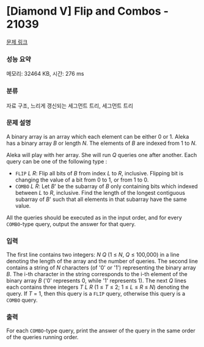 # [Diamond V] Flip and Combos - 21039 

[문제 링크](https://www.acmicpc.net/problem/21039) 

### 성능 요약

메모리: 32464 KB, 시간: 276 ms

### 분류

자료 구조, 느리게 갱신되는 세그먼트 트리, 세그먼트 트리

### 문제 설명

<p>A binary array is an array which each element can be either 0 or 1. Aleka has a binary array <em>B</em> or length <em>N</em>. The elements of <em>B</em> are indexed from 1 to <em>N</em>.</p>

<p>Aleka will play with her array. She will run <em>Q</em> queries one after another. Each query can be one of the following type :</p>

<ul>
	<li><code>FLIP</code> <em>L</em> <em>R</em>: Flip all bits of <em>B</em> from index <em>L</em> to <em>R</em>, inclusive. Flipping bit is changing the value of a bit from 0 to 1, or from 1 to 0.</li>
	<li><code>COMBO</code> <em>L</em> <em>R</em>: Let <em>B</em>' be the subarray of <em>B</em> only containing bits which indexed between <em>L</em> to <em>R</em>, inclusive. Find the length of the longest contiguous subarray of <em>B</em>' such that all elements in that subarray have the same value.</li>
</ul>

<p>All the queries should be executed as in the input order, and for every <code>COMBO</code>-type query, output the answer for that query.</p>

### 입력 

 <p>The first line contains two integers: <em>N</em> <em>Q</em> (1 ≤ <em>N</em>, <em>Q</em> ≤ 100,000) in a line denoting the length of the array and the number of queries. The second line contains a string of <em>N</em> characters (of '0' or '1') representing the binary array <em>B</em>. The i-th character in the string corresponds to the i-th element of the binary array <em>B</em> ('0' represents 0, while '1' represents 1). The next <em>Q</em> lines each contains three integers <em>T</em> <em>L</em> <em>R</em> (1 ≤ <em>T</em> ≤ 2; 1 ≤ <em>L</em> ≤ <em>R</em> ≤ <em>N</em>) denoting the query. If <em>T</em> = 1, then this query is a <code>FLIP</code> query, otherwise this query is a <code>COMBO</code> query.</p>

### 출력 

 <p>For each <code>COMBO</code>-type query, print the answer of the query in the same order of the queries running order.</p>

